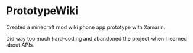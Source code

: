 # PrototypeWiki

Created a minecraft mod wiki phone app prototype with Xamarin.

Did way too much hard-coding and abandoned the project when I learned about APIs.
